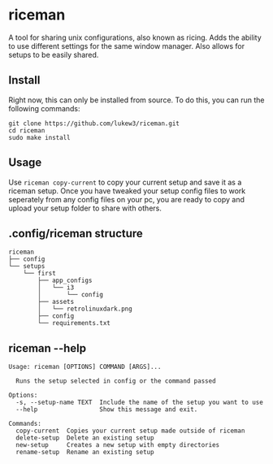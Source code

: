 # riceman
A tool for sharing unix configurations, also known as ricing. Adds the ability to use different settings for the same window manager. Also allows for setups to be easily shared.

## Install
Right now, this can only be installed from source. To do this, you can run the following commands:
```
git clone https://github.com/lukew3/riceman.git
cd riceman
sudo make install
```

## Usage
Use `riceman copy-current` to copy your current setup and save it as a riceman setup. Once you have tweaked your setup config files to work seperately from any config files on your pc, you are ready to copy and upload your setup folder to share with others.

## .config/riceman structure
```
riceman
├── config
└── setups
    └── first
        ├── app_configs
        │   └── i3
        │       └── config
        ├── assets
        │   └── retrolinuxdark.png
        ├── config
        └── requirements.txt
```

## riceman --help
```
Usage: riceman [OPTIONS] COMMAND [ARGS]...

  Runs the setup selected in config or the command passed

Options:
  -s, --setup-name TEXT  Include the name of the setup you want to use
  --help                 Show this message and exit.

Commands:
  copy-current  Copies your current setup made outside of riceman
  delete-setup  Delete an existing setup
  new-setup     Creates a new setup with empty directories
  rename-setup  Rename an existing setup
```
